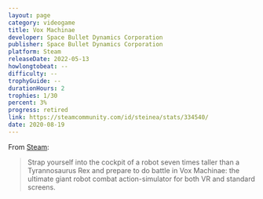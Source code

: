 ```yaml
---
layout: page
category: videogame
title: Vox Machinae
developer: Space Bullet Dynamics Corporation
publisher: Space Bullet Dynamics Corporation
platform: Steam
releaseDate: 2022-05-13
howlongtobeat: --
difficulty: --
trophyGuide: --
durationHours: 2
trophies: 1/30
percent: 3%
progress: retired
link: https://steamcommunity.com/id/steinea/stats/334540/
date: 2020-08-19
---
```


From [Steam](https://store.steampowered.com/app/334540/Vox_Machinae/):

> Strap yourself into the cockpit of a robot seven times taller than a Tyrannosaurus Rex and prepare to do battle in Vox Machinae: the ultimate giant robot combat action-simulator for both VR and standard screens.
